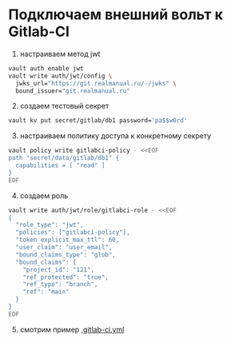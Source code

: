 # Подключаем внешний вольт к Gitlab-CI

1. настраиваем метод jwt

```bash
vault auth enable jwt
vault write auth/jwt/config \
  jwks_url="https://git.realmanual.ru/-/jwks" \
  bound_issuer="git.realmanual.ru"
```

2. создаем тестовый секрет

```bash
vault kv put secret/gitlab/db1 password='pa$$w0rd'
```

3. настраиваем политику доступа к конкретному секрету

```bash
vault policy write gitlabci-policy - <<EOF
path "secret/data/gitlab/db1" {
  capabilities = [ "read" ]
}
EOF
```

4. создаем роль

```bash
vault write auth/jwt/role/gitlabci-role - <<EOF
{
  "role_type": "jwt",
  "policies": ["gitlabci-policy"],
  "token_explicit_max_ttl": 60,
  "user_claim": "user_email",
  "bound_claims_type": "glob",
  "bound_claims": {
    "project_id": "121",
    "ref_protected": "true",
    "ref_type": "branch",
    "ref": "main"
  }
}
EOF
```

5. смотрим пример [.gitlab-ci.yml](../.gitlab-ci.yml)
